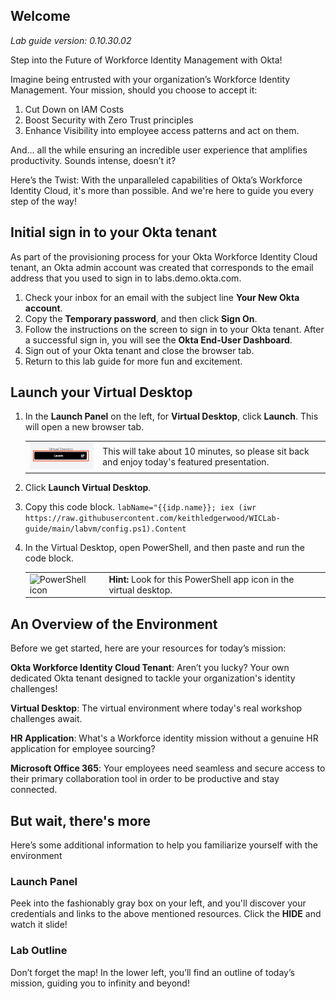 ## Welcome

*Lab guide version: 0.10.30.02*

Step into the Future of Workforce Identity Management with Okta!

Imagine being entrusted with your organization’s Workforce Identity Management. Your mission, should you choose to accept it:

1. Cut Down on IAM Costs
2. Boost Security with Zero Trust principles
3. Enhance Visibility into employee access patterns and act on them.

And... all the while ensuring an incredible user experience that amplifies productivity. Sounds intense, doesn’t it?

Here’s the Twist: With the unparalleled capabilities of Okta’s Workforce Identity Cloud, it's more than possible. And we're here to guide you every step of the way!

## Initial sign in to your Okta tenant

As part of the provisioning process for your Okta Workforce Identity Cloud tenant, an Okta admin account was created that corresponds to the email address that you used to sign in to labs.demo.okta.com.

1. Check your inbox for an email with the subject line **Your New Okta account**.
1. Copy the **Temporary password**, and then click **Sign On**.
1. Follow the instructions on the screen to sign in to your Okta tenant. After a successful sign in, you will see the **Okta End-User Dashboard**.
1. Sign out of your Okta tenant and close the browser tab.
1. Return to this lab guide for more fun and excitement.

## Launch your Virtual Desktop

1. In the  **Launch Panel** on the left, for **Virtual Desktop**, click **Launch**. This will open a new browser tab.

   |||
      |:-----|:-----|
      |![Virtual Desktop](images/011/launch_virtual_desktop.png "Launch Virtual Desktop")| This will take about 10 minutes, so please sit back and enjoy today's featured presentation.|
2. Click **Launch Virtual Desktop**.

3. Copy this code block.
```labName="{{idp.name}}; iex (iwr https://raw.githubusercontent.com/keithledgerwood/WICLab-guide/main/labvm/config.ps1).Content```

4. In the Virtual Desktop, open PowerShell, and then paste and run the code block.

   |||
   |:-----|:-----|
   |![PowerShell icon](images/011/powershell_icon_25.png   "PowerShell icon")| **Hint:** Look for this PowerShell app icon in the virtual desktop. |

## An Overview of the Environment

Before we get started,  here are your resources for today’s mission:

   **Okta Workforce Identity Cloud Tenant**: Aren’t you lucky? Your own dedicated Okta tenant designed to tackle your organization's identity challenges!

   **Virtual Desktop**: The virtual environment where today's real workshop challenges await.

   **HR Application**: What's a Workforce identity mission without a genuine HR application for employee sourcing?

   **Microsoft Office 365**: Your employees need seamless and secure access to their primary collaboration tool in order to be productive and stay connected.

## But wait, there's more

Here’s some additional information to help you familiarize yourself with the environment

### Launch Panel

Peek into the fashionably gray box on your left, and you'll discover your credentials and links to the above mentioned resources. Click the **HIDE** and watch it slide!

### Lab Outline

Don’t forget the map! In the lower left, you’ll find an outline of today’s mission, guiding you to infinity and beyond!

